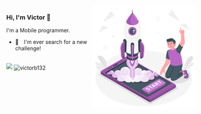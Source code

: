 <a href="https://storyset.com/rocket" title="Illustration by Freepik Storyset">
  <img align="right" src="./.github/Launching-amico.svg" alt="a rocket on launch" width=55% height=55% />
</a>

### Hi, I'm Victor 👋

I'm a Mobile programmer.

- 🚀 I'm ever search for a new challenge!

<br/>
  <img height="180em" src="https://github-readme-stats-eight-theta.vercel.app/api/top-langs/?username=victorb132&layout=compact&langs_count=8&theme=monokai"/>
  <img align="center" src="https://github-readme-streak-stats.herokuapp.com/?user=victorb132&theme=monokai" alt="victorb132" height="158"/>

